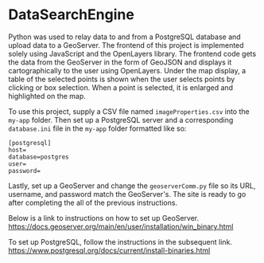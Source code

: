 # DataSearchEngine

Python was used to relay data to and from a PostgreSQL database and upload data to a GeoServer. 
The frontend of this project is implemented solely using JavaScript and the OpenLayers library.
The frontend code gets the data from the GeoServer in the form of GeoJSON and displays it cartographically to the user using OpenLayers.
Under the map display, a table of the selected points is shown when the user selects points by clicking or box selection.
When a point is selected, it is enlarged and highlighted on the map.

To use this project, supply a CSV file named `imageProperties.csv` into the `my-app` folder. Then set up a PostgreSQL server and a corresponding `database.ini` file in the `my-app` folder formatted like so:
```
[postgresql]
host=
database=postgres
user=
password=
```

Lastly, set up a GeoServer and change the `geoserverComm.py` file so its URL, username, and password match the GeoServer's.
The site is ready to go after completing the all of the previous instructions.

Below is a link to instructions on how to set up GeoServer.
https://docs.geoserver.org/main/en/user/installation/win_binary.html

To set up PostgreSQL, follow the instructions in the subsequent link.
https://www.postgresql.org/docs/current/install-binaries.html
